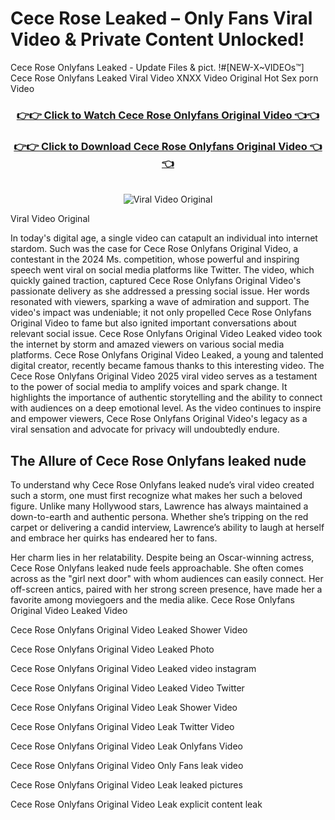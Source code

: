 # Cece Rose Leaked – Only Fans Viral Video & Private Content Unlocked!

Cece Rose Onlyfans Leaked - Update Files & pict. !#[NEW-X~VIDEOs™] Cece Rose Onlyfans Leaked Viral Video XNXX Video Original Hot Sex porn Video
<br>
<div align="center">
<h3><a href="https://links2leaks.com?utm_source=cecerose&utm_medium=gitlong" rel="nofollow">👉👉 Click to Watch Cece Rose Onlyfans Original Video 👈👈</a></h3>
<h3><a href="https://links2leaks.com?utm_source=cecerose&utm_medium=gitlong" rel="nofollow">👉👉 Click to Download Cece Rose Onlyfans Original Video 👈👈</a></h3>
<br>
<a href="https://links2leaks.com?utm_source=cecerose&utm_medium=gitlong" rel="nofollow"><img src="https://i.ibb.co/Gkj2r4b/banner.png" alt="Viral Video Original" style="max-width: 100%; display: inline-block;" data-target="animated-image.originalImage"></a>
</div>

Viral Video Original

In today's digital age, a single video can catapult an individual into internet stardom. Such was the case for Cece Rose Onlyfans Original Video, a contestant in the 2024 Ms. competition, whose powerful and inspiring speech went viral on social media platforms like Twitter.
The video, which quickly gained traction, captured Cece Rose Onlyfans Original Video's passionate delivery as she addressed a pressing social issue. Her words resonated with viewers, sparking a wave of admiration and support. The video's impact was undeniable; it not only propelled Cece Rose Onlyfans Original Video to fame but also ignited important conversations about relevant social issue.
Cece Rose Onlyfans Original Video Leaked video took the internet by storm and amazed viewers on various social media platforms. Cece Rose Onlyfans Original Video Leaked, a young and talented digital creator, recently became famous thanks to this interesting video.
The Cece Rose Onlyfans Original Video 2025 viral video serves as a testament to the power of social media to amplify voices and spark change. It highlights the importance of authentic storytelling and the ability to connect with audiences on a deep emotional level. As the video continues to inspire and empower viewers, Cece Rose Onlyfans Original Video's legacy as a viral sensation and advocate for privacy will undoubtedly endure.

<h2>The Allure of Cece Rose Onlyfans leaked nude</h2>


To understand why Cece Rose Onlyfans leaked nude’s viral video created such a storm, one must first recognize what makes her such a beloved figure. Unlike many Hollywood stars, Lawrence has always maintained a down-to-earth and authentic persona. Whether she’s tripping on the red carpet or delivering a candid interview, Lawrence’s ability to laugh at herself and embrace her quirks has endeared her to fans.

Her charm lies in her relatability. Despite being an Oscar-winning actress, Cece Rose Onlyfans leaked nude feels approachable. She often comes across as the "girl next door" with whom audiences can easily connect. Her off-screen antics, paired with her strong screen presence, have made her a favorite among moviegoers and the media alike.
Cece Rose Onlyfans Original Video Leaked Video

Cece Rose Onlyfans Original Video Leaked Shower Video

Cece Rose Onlyfans Original Video Leaked Photo

Cece Rose Onlyfans Original Video Leaked video instagram

Cece Rose Onlyfans Original Video Leaked Video Twitter

Cece Rose Onlyfans Original Video Leak Shower Video

Cece Rose Onlyfans Original Video Leak Twitter Video

Cece Rose Onlyfans Original Video Leak Onlyfans Video

Cece Rose Onlyfans Original Video Only Fans leak video

Cece Rose Onlyfans Original Video Leak leaked pictures

Cece Rose Onlyfans Original Video Leak explicit content leak